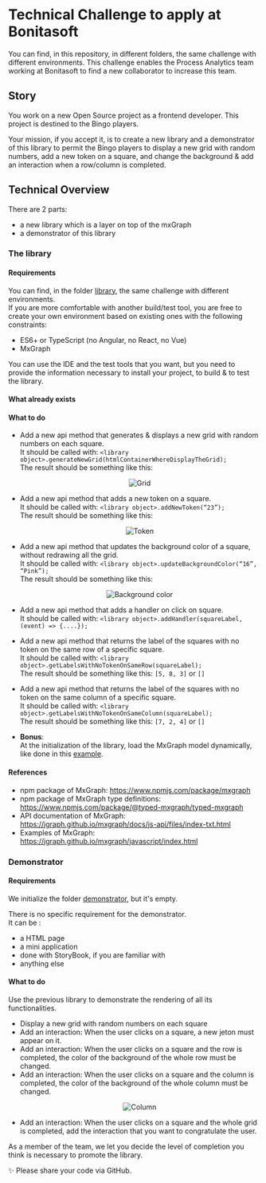 # Technical Challenge to apply at Bonitasoft

You can find, in this repository, in different folders, the same challenge with different environments.
This challenge enables the Process Analytics team working at Bonitasoft to find a new collaborator to increase this team.

## Story

You work on a new Open Source project as a frontend developer. This project is destined to the Bingo players.

Your mission, if you accept it, is to create a new library and a demonstrator of this library to permit the Bingo players to display a new grid with random numbers, add a new token on a square, and change the background & add an interaction when a row/column is completed.

## Technical Overview
There are 2 parts:
- a new library which is a layer on top of the mxGraph
- a demonstrator of this library

### The library
#### Requirements
You can find, in the folder [library](./library), the same challenge with different environments. \
If you are more comfortable with another build/test tool, you are free to create your own environment based on existing ones with the following constraints:
- ES6+ or TypeScript (no Angular, no React, no Vue)
- MxGraph

You can use the IDE and the test tools that you want, but you need to provide the information necessary to install your project, to build & to test the library.

#### What already exists

#### What to do
- Add a new api method that generates & displays a new grid with random numbers on each square. \
  It should be called with: `<library object>.generateNewGrid(htmlContainerWhereDisplayTheGrid);` \
  The result should be something like this:
  <p align="center">
    <img title="Grid" src="images/grid.png">
  </p>
  
- Add a new api method that adds a new token on a square. \
  It should be called with: `<library object>.addNewToken(“23”);` \
  The result should be something like this:
  <p align="center">
    <img title="Token" src="images/token.png">
  </p>

- Add a new api method that updates the background color of a square, without redrawing all the grid. \
  It should be called with: `<library object>.updateBackgroundColor(“16”, “Pink”);` \
  The result should be something like this:
  <p align="center">
    <img title="Background color" src="images/background-color.png">
  </p>

- Add a new api method that adds a handler on click on square. \
  It should be called with: `<library object>.addHandler(squareLabel, (event) => {....});`
  
- Add a new api method that returns the label of the squares with no token on the same row of a specific square. \
  It should be called with: `<library object>.getLabelsWithNoTokenOnSameRow(squareLabel);` \
  The result should be something like this: `[5, 8, 3]` or `[]`

- Add a new api method that returns the label of the squares with no token on the same column of a specific square. \
  It should be called with: `<library object>.getLabelsWithNoTokenOnSameColumn(squareLabel);` \
  The result should be something like this: `[7, 2, 4]` or `[]`
  
- **Bonus**: \
  At the initialization of the library, load the MxGraph model dynamically, like done in this [example](https://jgraph.github.io/mxgraph/javascript/examples/dynamicloading.html).

#### References
- npm package of MxGraph: https://www.npmjs.com/package/mxgraph
- npm package of MxGraph type definitions: https://www.npmjs.com/package/@typed-mxgraph/typed-mxgraph
- API documentation of MxGraph: https://jgraph.github.io/mxgraph/docs/js-api/files/index-txt.html
- Examples of MxGraph: https://jgraph.github.io/mxgraph/javascript/index.html


### Demonstrator
#### Requirements
We initialize the folder [demonstrator](./demonstrator), but it's empty.

There is no specific requirement for the demonstrator. \
It can be :
- a HTML page
- a mini application
- done with StoryBook, if you are familiar with
- anything else

#### What to do
Use the previous library to demonstrate the rendering of all its functionalities.

- Display a new grid with random numbers on each square
- Add an interaction: When the user clicks on a square, a new jeton must appear on it.
- Add an interaction: When the user clicks on a square and the row is completed, the color of the background of the whole row must be changed.
- Add an interaction: When the user clicks on a square and the column is completed, the color of the background of the whole column must be changed.
  <p align="center">
    <img title="Column" src="images/column.png">
  </p>
- Add an interaction: When the user clicks on a square and the whole grid is completed, add the interaction that you want to congratulate the user.

As a member of the team, we let you decide the level of completion you think is necessary to promote the library.


✨ Please share your code via GitHub.